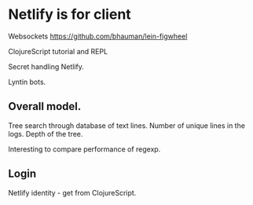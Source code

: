 # Netlify is for client
Websockets
https://github.com/bhauman/lein-figwheel

ClojureScript tutorial and REPL

Secret handling Netlify.

Lyntin bots.

## Overall model.
Tree search through database of text lines.
Number of unique lines in the logs.
Depth of the tree.

Interesting to compare performance of regexp.

## Login
Netlify identity - get from ClojureScript.
